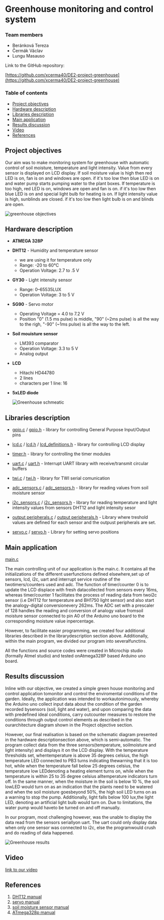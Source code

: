# Greenhouse monitoring and control system

### Team members

* Beránková Tereza
* Čermák Václav
* Lungu Masauso


Link to the GitHub repository:

[https://github.com/xcerma40/DE2-project-greenhouse](https://github.com/xcerma40/DE2-project-greenhouse)

### Table of contents

* [Project objectives](#objectives)
* [Hardware description](#hardware)
* [Libraries description](#libs)
* [Main application](#main)
* [Results discussion](#results)
* [Video](#video)
* [References](#references)

<a name="objectives"></a>

## Project objectives

Our aim was to make monitoring system for greenhouse with automatic control of soil moisture, temperature and light intensity. 
Value from every sensor is displayed on LCD display.
If soil moisture value is high then red LED is on, fan is on and windows are open. if it's too low then blue LED is on and water pump starts pumping water to the plant boxes.
If temperature is too high, red LED is on, windows are open and fan is on. if it's too low then blue LED is on and special light bulb for heating is on.
If light intensity value is high, sunblinds are closed. if it's too low then light bulb is on and blinds are open.

![greenhouse objectives](https://github.com/xcerma40/DE2-project-greenhouse/blob/dev/Images/greenhouse%20objectives.png)


<a name="hardware"></a>

## Hardware description
* **ATMEGA 328P**
* **DHT12** - Humidity and temperature sensor
  * we are using it for temperature only
  * Range: -20 to 60°C
  * Operation Voltage: 2.7 to .5 V
* **GY30** - Light intensity sensor 
  * Range: 0–65535LUX
  * Operation Voltage: 3 to 5 V
* **SG90** - Servo motor
  * Operating Voltage = 4.0 to 7.2 V
  * Position "0" (1.5 ms pulse) is middle, "90" (~2ms pulse) is all the way to the righ, "-90" (~1ms pulse) is all the way to the left.
* **Soil mouisture sensor**
  * LM393 comparator
  * Operation Voltage: 3.3 to 5 V
  * Analog output
* **LCD**
  * Hitachi HD44780
  * 2 lines
  * characters per 1 line: 16
* **5xLED diode**
  
  ![Greenhouse schmeatic](https://github.com/xcerma40/DE2-project-greenhouse/blob/master/Pictures/greenhouse%20schematic.png)
<a name="libs"></a>

## Libraries description
* [gpio.c](https://github.com/xcerma40/DE2-project-greenhouse/blob/master/GreenhouseSystem/library/gpio.c) / [gpio.h](https://github.com/xcerma40/DE2-project-greenhouse/blob/master/GreenhouseSystem/library/gpio.h) - library for controlling General Purpose Input/Output pins
* [lcd.c](https://github.com/xcerma40/DE2-project-greenhouse/blob/master/GreenhouseSystem/library/lcd.c) / [lcd.h](https://github.com/xcerma40/DE2-project-greenhouse/blob/master/GreenhouseSystem/library/lcd.h) / [lcd_definitions.h](https://github.com/xcerma40/DE2-project-greenhouse/blob/master/GreenhouseSystem/library/lcd_definitions.h) - library for controlling LCD display 
* [timer.h](https://github.com/xcerma40/DE2-project-greenhouse/blob/master/GreenhouseSystem/library/timer.h) - library for controlling the timer modules
* [uart.c](https://github.com/xcerma40/DE2-project-greenhouse/blob/master/GreenhouseSystem/library/uart.c) / [uart.h](https://github.com/xcerma40/DE2-project-greenhouse/blob/master/GreenhouseSystem/library/uart.h) - Interrupt UART library with receive/transmit circular buffers
* [twi.c](https://github.com/xcerma40/DE2-project-greenhouse/blob/master/GreenhouseSystem/library/twi.c) / [twi.h](https://github.com/xcerma40/DE2-project-greenhouse/blob/master/GreenhouseSystem/library/twi.h) - library for TWI serial comunication
  
* [adc_sensors.c](https://github.com/xcerma40/DE2-project-greenhouse/blob/master/GreenhouseSystem/src/adc_sensors.c) / [adc_sensors.h](https://github.com/xcerma40/DE2-project-greenhouse/blob/master/GreenhouseSystem/src/adc_sensors.h) - library for reading values from soil moisture sensor

* [i2c_sensors.c](https://github.com/xcerma40/DE2-project-greenhouse/blob/master/GreenhouseSystem/src/i2c_sensors.c) / [i2c_sensors.h](https://github.com/xcerma40/DE2-project-greenhouse/blob/master/GreenhouseSystem/src/output_peripherals.h) - library for reading temperature and light intensity values from sensors DHT12 and light intensity sesor 

* [output peripherals.c](https://github.com/xcerma40/DE2-project-greenhouse/blob/master/GreenhouseSystem/src/output%20peripherals.c) / [output peripherals.h](https://github.com/xcerma40/DE2-project-greenhouse/blob/master/GreenhouseSystem/src/output_peripherals.h) - Library where treshold values are defined for each sensor and the outpust peripherals are set.
	
* [servo.c](https://github.com/xcerma40/DE2-project-greenhouse/blob/master/GreenhouseSystem/src/servo.c) / [servo.h](https://github.com/xcerma40/DE2-project-greenhouse/blob/master/GreenhouseSystem/src/servo.h) - Library for setting servo positions

<a name="main"></a>

## Main application

[main.c](https://github.com/xcerma40/DE2-project-greenhouse/blob/master/GreenhouseSystem/main.c)

The main controlling unit of our application is the main.c. It contains all the initializations of the different userfunctions defined elsewhere,set up of sensors, lcd, i2c, uart and interrupt service routine of the twotimers/counters used and adc. The function of timer/counter 0 is to update the LCD displace with fresh datacollected from sensors every 16ms, whereas timer/counter 1 facilitates the process of reading data from twoi2c sensor (i.e DHT12 for temperature and BH1750 light sensor) and also start the analogy-digital conversionevery 262ms. The ADC set with a prescaler of 128 handles the reading and conversion of analogy value fromsoil moisture sensor connected to pin A0 of the Arduino uno board to the corresponding moisture value inpercentage.

However, to facilitate easier programming, we created four additional libraries described in the librarydescription section above. Additionally, within the main program, we divided our program into severalfunctins.

All the functions and source codes were created in Microchip studio (formally Atmel studio) and tested onAtmega328P based Arduino uno board.

<a name="results"></a>

## Results discussion

Inline with our objective, we created a simple green house monitoring and control application tomonitor and control the enviromental conditions of the garden. Ideally, the application was intended to workautonimously, whereby the Arduino uno collect input data about the condition of the garden recorded bysensors (soil, light and water), and upon comparing the data with predefined ideal conditions, carry outcounter measures to restore the conditions through output control elements as described in the ourarchitecture diagram shown in the Project objective section.

However, our final realisation is based on the schematic diagram presented in the hardware descriptionsection above, which is semi-automatic. The program collect data from the three sensors(temperature, soilmoisture and light intensity) and displays it on the LCD display. With the temperature thresholds set, whentemperature is above 35 degrees celsius, the high temperature LED connected to PB3 turns indicating thewarning that it is too hot, while when the temperature fall below 25 degrees celsius, the temperature low LEDdenoting a heating element turns on, while when the temperature is within 25 to 35 degree celsius alltemperature indicators turn off. In the same manner, when the moisture in the soil is below 10 %, the soil lowLED would turn on as an indication that the plants need to be watered and when the soil moisture goesbeyond 50%, the high soil LED turns on as a warning to stop the pump. Additionally, light falls below 100 lux,the light LED, denoting an artificial light bulb would turn on. Due to limitations, the water pump would haveto be turned on and off manually.

In our program, most challenging however, was the unable to display the data read from the sensors seriallyon uart. The uart could only display data when only one sensor was connected to i2c, else the programwould crush and do reading of data happened.

![Greenhouse results](https://github.com/xcerma40/DE2-project-greenhouse/blob/master/Pictures/Greenhouse%20real.jpeg)

<a name="video"></a>

## Video

[link to our video](https://www.youtube.com/watch?v=TQb-roNkAjA)

<a name="references"></a>

## References

1. [DHT12 manual](https://github.com/xcerma40/DE2-project-greenhouse/blob/master/dokumenty/dht12_manual.pdf)
2. [servo manual](https://github.com/xcerma40/DE2-project-greenhouse/blob/master/dokumenty/SG90-TowerPro.pdf)
3. [soil moisture sensor manual](https://github.com/xcerma40/DE2-project-greenhouse/blob/master/dokumenty/eses1474354607.pdf)
4. [ATmega328p manual](https://ww1.microchip.com/downloads/en/DeviceDoc/Atmel-7810-Automotive-Microcontrollers-ATmega328P_Datasheet.pdf)

